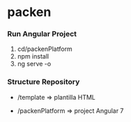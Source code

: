 # packen

### Run Angular Project

1. cd/packenPlatform
2. npm install
3. ng serve -o

### Structure Repository

* /template => plantilla HTML

* /packenPlatform => project Angular 7
